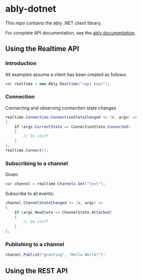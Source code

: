 # ably-dotnet

This repo contains the ably .NET client library.

For complete API documentation, see the [ably documentation](https://ably.io/documentation).

## Using the Realtime API
### Introduction

All examples assume a client has been created as follows:

```csharp
var realtime = new Ably.Realtime("<api key>");
```

### Connection

Connecting and observing connection state changes

```csharp
realtime.Connection.ConnectionStateChanged += (s, args) =>
{
    if (args.CurrentState == ConnectionState.Connected)
    {
        // Do stuff
    }
};
realtime.Connect();
```

### Subscribing to a channel

Given:

```csharp
var channel = realtime.Channels.Get("test");
```

Subscribe to all events:

```csharp
channel.ChannelStateChanged += (s, args) =>
{
    if (args.NewState == ChannelState.Attached)
    {
        // Do stuff
    }
};
```

### Publishing to a channel

```csharp
channel.Publish("greeting", "Hello World!");
```

## Using the REST API
